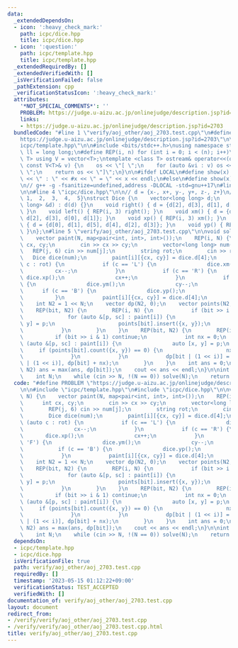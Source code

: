 ```yaml
---
data:
  _extendedDependsOn:
  - icon: ':heavy_check_mark:'
    path: icpc/dice.hpp
    title: icpc/dice.hpp
  - icon: ':question:'
    path: icpc/template.hpp
    title: icpc/template.hpp
  _extendedRequiredBy: []
  _extendedVerifiedWith: []
  _isVerificationFailed: false
  _pathExtension: cpp
  _verificationStatusIcon: ':heavy_check_mark:'
  attributes:
    '*NOT_SPECIAL_COMMENTS*': ''
    PROBLEM: https://judge.u-aizu.ac.jp/onlinejudge/description.jsp?id=2703
    links:
    - https://judge.u-aizu.ac.jp/onlinejudge/description.jsp?id=2703
  bundledCode: "#line 1 \"verify/aoj_other/aoj_2703.test.cpp\"\n#define PROBLEM \"\
    https://judge.u-aizu.ac.jp/onlinejudge/description.jsp?id=2703\"\n\n#line 2 \"\
    icpc/template.hpp\"\n\n#include <bits/stdc++.h>\nusing namespace std;\n\nusing\
    \ ll = long long;\n#define REP(i, n) for (int i = 0; i < (n); i++)\ntemplate <class\
    \ T> using V = vector<T>;\ntemplate <class T> ostream& operator<<(ostream &os,\
    \ const V<T>& v) {\n    os << \"[ \";\n    for (auto &vi : v) os << vi << \",\
    \ \";\n    return os << \"]\";\n}\n\n#ifdef LOCAL\n#define show(x) cerr << __LINE__\
    \ << \" : \" << #x << \" = \" << x << endl;\n#else\n#define show(x) true\n#endif\n\
    \n// g++ -g -fsanitize=undefined,address -DLOCAL -std=gnu++17\n#line 2 \"icpc/dice.hpp\"\
    \n\n#line 4 \"icpc/dice.hpp\"\n\n// d = {x-, x+, y-, y+, z-, z+}\n// d = {0, \
    \ 1,  2,  3,  4,  5}\nstruct Dice {\n    vector<long long> d;\n    Dice(vector<long\
    \ long> &d) : d(d) {}\n    void right() { d = {d[2], d[3], d[1], d[0], d[4], d[5]};\
    \ }\n    void left() { REP(i, 3) right(); }\n    void xm() { d = {d[5], d[4],\
    \ d[2], d[3], d[0], d[1]}; }\n    void xp() { REP(i, 3) xm(); }\n    void ym()\
    \ { d = {d[0], d[1], d[5], d[4], d[2], d[3]}; }\n    void yp() { REP(i, 3) ym();\
    \ }\n};\n#line 5 \"verify/aoj_other/aoj_2703.test.cpp\"\n\nvoid solve(int N) {\n\
    \    vector paint(N, map<pair<int, int>, int>());\n    REP(i, N) {\n        int\
    \ cx, cy;\n        cin >> cx >> cy;\n        vector<long long> num(6);\n     \
    \   REP(j, 6) cin >> num[j];\n        string rot;\n        cin >> rot;\n     \
    \   Dice dice(num);\n        paint[i][{cx, cy}] = dice.d[4];\n        for (auto\
    \ c : rot) {\n            if (c == 'L') {\n                dice.xm();\n      \
    \          cx--;\n            }\n            if (c == 'R') {\n               \
    \ dice.xp();\n                cx++;\n            }\n            if (c == 'F')\
    \ {\n                dice.ym();\n                cy--;\n            }\n      \
    \      if (c == 'B') {\n                dice.yp();\n                cy++;\n  \
    \          }\n            paint[i][{cx, cy}] = dice.d[4];\n        }\n    }\n\
    \    int N2 = 1 << N;\n    vector dp(N2, 0);\n    vector points(N2, set<pair<int,int>>());\n\
    \    REP(bit, N2) {\n        REP(i, N) {\n            if (bit >> i & 1) {\n  \
    \              for (auto &[p, sc] : paint[i]) {\n                    auto [x,\
    \ y] = p;\n                    points[bit].insert({x, y});\n                }\n\
    \            }\n        }\n    }\n    REP(bit, N2) {\n        REP(i, N) {\n  \
    \          if (bit >> i & 1) continue;\n            int nx = 0;\n            for\
    \ (auto &[p, sc] : paint[i]) {\n                auto [x, y] = p;\n           \
    \     if (points[bit].count({x, y}) == 0) {\n                    nx += sc;\n \
    \               }\n            }\n            dp[bit | (1 << i)] = max(dp[bit\
    \ | (1 << i)], dp[bit] + nx);\n        }\n    }\n    int ans = 0;\n    REP(bit,\
    \ N2) ans = max(ans, dp[bit]);\n    cout << ans << endl;\n}\n\nint main() {\n\
    \    int N;\n    while (cin >> N, !(N == 0)) solve(N);\n    return 0;\n}\n"
  code: "#define PROBLEM \"https://judge.u-aizu.ac.jp/onlinejudge/description.jsp?id=2703\"\
    \n\n#include \"icpc/template.hpp\"\n#include \"icpc/dice.hpp\"\n\nvoid solve(int\
    \ N) {\n    vector paint(N, map<pair<int, int>, int>());\n    REP(i, N) {\n  \
    \      int cx, cy;\n        cin >> cx >> cy;\n        vector<long long> num(6);\n\
    \        REP(j, 6) cin >> num[j];\n        string rot;\n        cin >> rot;\n\
    \        Dice dice(num);\n        paint[i][{cx, cy}] = dice.d[4];\n        for\
    \ (auto c : rot) {\n            if (c == 'L') {\n                dice.xm();\n\
    \                cx--;\n            }\n            if (c == 'R') {\n         \
    \       dice.xp();\n                cx++;\n            }\n            if (c ==\
    \ 'F') {\n                dice.ym();\n                cy--;\n            }\n \
    \           if (c == 'B') {\n                dice.yp();\n                cy++;\n\
    \            }\n            paint[i][{cx, cy}] = dice.d[4];\n        }\n    }\n\
    \    int N2 = 1 << N;\n    vector dp(N2, 0);\n    vector points(N2, set<pair<int,int>>());\n\
    \    REP(bit, N2) {\n        REP(i, N) {\n            if (bit >> i & 1) {\n  \
    \              for (auto &[p, sc] : paint[i]) {\n                    auto [x,\
    \ y] = p;\n                    points[bit].insert({x, y});\n                }\n\
    \            }\n        }\n    }\n    REP(bit, N2) {\n        REP(i, N) {\n  \
    \          if (bit >> i & 1) continue;\n            int nx = 0;\n            for\
    \ (auto &[p, sc] : paint[i]) {\n                auto [x, y] = p;\n           \
    \     if (points[bit].count({x, y}) == 0) {\n                    nx += sc;\n \
    \               }\n            }\n            dp[bit | (1 << i)] = max(dp[bit\
    \ | (1 << i)], dp[bit] + nx);\n        }\n    }\n    int ans = 0;\n    REP(bit,\
    \ N2) ans = max(ans, dp[bit]);\n    cout << ans << endl;\n}\n\nint main() {\n\
    \    int N;\n    while (cin >> N, !(N == 0)) solve(N);\n    return 0;\n}"
  dependsOn:
  - icpc/template.hpp
  - icpc/dice.hpp
  isVerificationFile: true
  path: verify/aoj_other/aoj_2703.test.cpp
  requiredBy: []
  timestamp: '2023-05-15 01:12:22+09:00'
  verificationStatus: TEST_ACCEPTED
  verifiedWith: []
documentation_of: verify/aoj_other/aoj_2703.test.cpp
layout: document
redirect_from:
- /verify/verify/aoj_other/aoj_2703.test.cpp
- /verify/verify/aoj_other/aoj_2703.test.cpp.html
title: verify/aoj_other/aoj_2703.test.cpp
---
```

